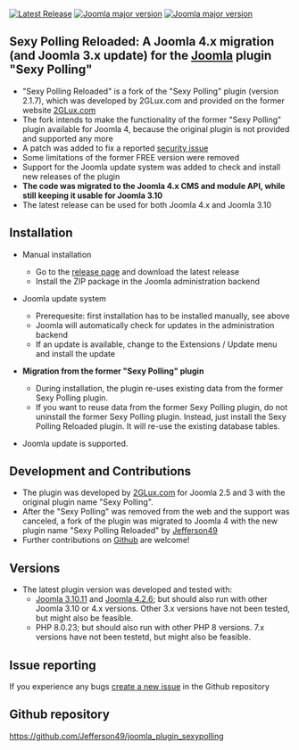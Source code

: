 [![Latest Release](https://img.shields.io/github/v/release/Jefferson49/joomla_plugin_sexypolling?display_name=tag)](https://github.com/Jefferson49/joomla_plugin_sexypolling/releases/latest)
[![Joomla major version](https://img.shields.io/badge/joomla-v3.x-green)](https://downloads.joomla.org/cms/joomla3)
[![Joomla major version](https://img.shields.io/badge/joomla-v4.x-green)](https://downloads.joomla.org/cms/joomla4)
## Sexy Polling Reloaded: A Joomla 4.x migration (and Joomla 3.x update) for the [Joomla](https://www.joomla.org/) plugin "Sexy Polling" 
+ "Sexy Polling Reloaded" is a fork of the "Sexy Polling" plugin (version 2.1.7), which was developed by 2GLux.com and provided on the former website [2GLux.com](https://web.archive.org/web/20211215150923/https://2glux.com/projects/sexypolling)
+ The fork intends to make the functionality of the former "Sexy Polling" plugin available for Joomla 4, because the original plugin is not provided and supported any more
+ A patch was added to fix a reported [security issue](https://www.exploit-db.com/exploits/50927)
+ Some limitations of the former FREE version were removed
+ Support for the Joomla update system was added to check and install new releases of the plugin
+ **The code was migrated to the Joomla 4.x CMS and module API, while still keeping it usable for Joomla 3.10**
+ The latest release can be used for both Joomla 4.x and Joomla 3.10

##  Installation
+ Manual installation
    + Go to the [release page](https://github.com/Jefferson49/joomla_plugin_sexypolling/releases) and download the latest release
    + Install the ZIP package in the Joomla administration backend
+ Joomla update system
    + Prerequesite: first installation has to be installed manually, see above
    + Joomla will automatically check for updates in the administration backend
    + If an update is available, change to the Extensions / Update menu and install the update 
+ **Migration from the former "Sexy Polling" plugin**
    + During installation, the plugin re-uses existing data from the former Sexy Polling plugin. 
    + If you want to reuse data from the former Sexy Polling plugin, do not uninstall the former Sexy Polling plugin. Instead, just install the Sexy Polling Reloaded plugin. It will re-use the existing database tables.

+ Joomla update is supported.

## Development and Contributions
+ The plugin was developed by [2GLux.com](2GLux.com) for Joomla 2.5 and 3 with the original plugin name "Sexy Polling".
+ After the "Sexy Polling" was removed from the web and the support was canceled, a fork of the plugin was migrated to Joomla 4 with the new plugin name "Sexy Polling Reloaded" by [Jefferson49](https://github.com/Jefferson49)
+ Further contributions on [Github](https://github.com/Jefferson49/joomla_plugin_sexypolling) are welcome!

##  Versions 
+ The latest plugin version was developed and tested with: 
    + [Joomla 3.10.11](https://downloads.joomla.org/cms/joomla3) and [Joomla 4.2.6](https://downloads.joomla.org/cms/joomla4); but should also run with other Joomla 3.10 or 4.x versions. Other 3.x versions have not been tested, but might also be feasible.
    + PHP 8.0.23; but should also run with other PHP 8 versions. 7.x versions have not been testetd, but might also be feasible.

## Issue reporting
If you experience any bugs [create a new issue](https://github.com/Jefferson49/joomla_plugin_sexypolling/issues) in the Github repository
##  Github repository  
https://github.com/Jefferson49/joomla_plugin_sexypolling
